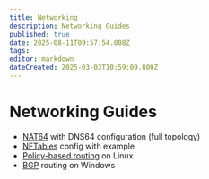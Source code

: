 ```yaml
---
title: Networking
description: Networking Guides
published: true
date: 2025-08-11T09:57:54.008Z
tags: 
editor: markdown
dateCreated: 2025-03-03T10:59:09.800Z
---
```


# Networking Guides

- [NAT64](/networking/nat64) with DNS64 configuration (full topology)
- [NFTables](/networking/nftables) config with example
- [Policy-based routing](/networking/linux-pbr) on Linux
- [BGP](/networking/bgp-windows) routing on Windows